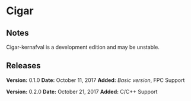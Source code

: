 # Cigar

## Notes
Cigar-kernafval is a development edition and may be unstable.


## Releases
**Version:**	0.1.0
**Date:**   	October 11, 2017
**Added:**  	*Basic version*,
        	FPC Support

**Version:**	0.2.0
**Date:**   	October 21, 2017
**Added:**  	C/C++ Support

